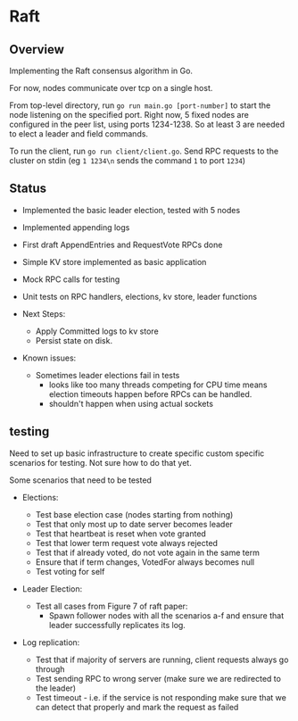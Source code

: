 # Raft

## Overview

Implementing the Raft consensus algorithm in Go.

For now, nodes communicate over tcp on a single host. 

From top-level directory, run `go run main.go [port-number]` to start the node listening on the specified port.
Right now, 5 fixed nodes are configured in the peer list, using ports 1234-1238. So at least 3 are needed to elect a leader and field commands.

To run the client, run `go run client/client.go`. 
Send RPC requests to the cluster on stdin (eg `1 1234\n` sends the command `1` to port `1234`)

## Status

 - Implemented the basic leader election, tested with 5 nodes
 - Implemented appending logs
 - First draft AppendEntries and RequestVote RPCs done
 - Simple KV store implemented as basic application
 - Mock RPC calls for testing
 - Unit tests on RPC handlers, elections, kv store, leader functions

 - Next Steps: 
     - Apply Committed logs to kv store
     - Persist state on disk.

 - Known issues:
     - Sometimes leader elections fail in tests
         - looks like too many threads competing for CPU time means election timeouts happen before RPCs can be handled.
         - shouldn't happen when using actual sockets

## testing

Need to set up basic infrastructure to create specific custom specific scenarios for testing.
Not sure how to do that yet.

Some scenarios that need to be tested

 - Elections:
    - Test base election case (nodes starting from nothing)
    - Test that only most up to date server becomes leader
    - Test that heartbeat is reset when vote granted
    - Test that lower term request vote always rejected
    - Test that if already voted, do not vote again in the same term
    - Ensure that if term changes, VotedFor always becomes null
    - Test voting for self

 - Leader Election:
    - Test all cases from Figure 7 of raft paper:
        - Spawn follower nodes with all the scenarios a-f and ensure that leader successfully replicates its log.

 - Log replication:
    - Test that if majority of servers are running, client requests always go through
    - Test sending RPC to wrong server (make sure we are redirected to the leader)
    - Test timeout - i.e. if the service is not responding make sure that we can detect that properly and mark the request as failed
